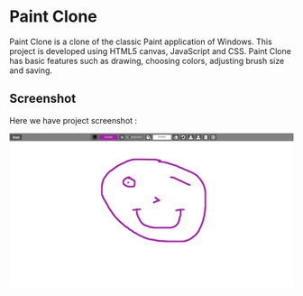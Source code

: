 # Paint Clone
Paint Clone is a clone of the classic Paint application of Windows. This project is developed using HTML5 canvas, JavaScript and CSS. Paint Clone has basic features such as drawing, choosing colors, adjusting brush size and saving.

## Screenshot
Here we have project screenshot :

![screenshot](screenshot.jpeg)
